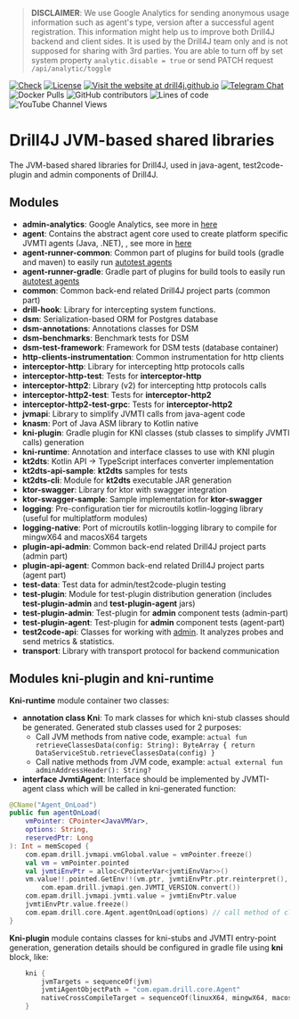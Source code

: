 > **DISCLAIMER**: We use Google Analytics for sending anonymous usage information such as agent's type, version
> after a successful agent registration. This information might help us to improve both Drill4J backend and client sides. It is used by the
> Drill4J team only and is not supposed for sharing with 3rd parties.
> You are able to turn off by set system property `analytic.disable = true` or send PATCH request `/api/analytic/toggle`

[![Check](https://github.com/Drill4J/lib-jvm-shared/actions/workflows/check.yml/badge.svg)](https://github.com/Drill4J/lib-jvm-shared/actions/workflows/check.yml)
[![License](https://img.shields.io/github/license/Drill4J/lib-jvm-shared)](LICENSE)
[![Visit the website at drill4j.github.io](https://img.shields.io/badge/visit-website-green.svg?logo=firefox)](https://drill4j.github.io/)
[![Telegram Chat](https://img.shields.io/badge/Chat%20on-Telegram-brightgreen.svg)](https://t.me/drill4j)
![Docker Pulls](https://img.shields.io/docker/pulls/drill4j/lib-jvm-shared)
![GitHub contributors](https://img.shields.io/github/contributors/Drill4J/lib-jvm-shared)
![Lines of code](https://img.shields.io/tokei/lines/github/Drill4J/lib-jvm-shared)
![YouTube Channel Views](https://img.shields.io/youtube/channel/views/UCJtegUnUHr0bO6icF1CYjKw?style=social)

# Drill4J JVM-based shared libraries

The JVM-based shared libraries for Drill4J, used in java-agent, test2code-plugin and admin components of Drill4J.

## Modules

- **admin-analytics**: Google Analytics, see more in [here](admin-analytics/README.md)
- **agent**: Contains the abstract agent core used to create platform specific JVMTI agents (Java, .NET), , see more in [here](agent/README.md)
- **agent-runner-common**: Common part of plugins for build tools (gradle and maven) to easily run [autotest agents](https://github.com/Drill4J/autotest-agent)
- **agent-runner-gradle**: Gradle part of plugins for build tools to easily run [autotest agents](https://github.com/Drill4J/autotest-agent)
- **common**: Common back-end related Drill4J project parts (common part)
- **drill-hook**: Library for intercepting system functions.
- **dsm**: Serialization-based ORM for Postgres database
- **dsm-annotations**: Annotations classes for DSM
- **dsm-benchmarks**: Benchmark tests for DSM
- **dsm-test-framework**: Framework for DSM tests (database container)
- **http-clients-instrumentation**: Common instrumentation for http clients
- **interceptor-http**: Library for intercepting http protocols calls
- **interceptor-http-test**: Tests for **interceptor-http**
- **interceptor-http2**: Library (v2) for intercepting http protocols calls
- **interceptor-http2-test**: Tests for **interceptor-http2**
- **interceptor-http2-test-grpc**: Tests for **interceptor-http2**
- **jvmapi**: Library to simplify JVMTI calls from java-agent code
- **knasm**: Port of Java ASM library to Kotlin native
- **kni-plugin**: Gradle plugin for KNI classes (stub classes to simplify JVMTI calls) generation
- **kni-runtime**: Annotation and interface classes to use with KNI plugin
- **kt2dts**: Kotlin API -> TypeScript interfaces converter implementation
- **kt2dts-api-sample**: **kt2dts** samples for tests
- **kt2dts-cli**: Module for **kt2dts** executable JAR generation
- **ktor-swagger**: Library for ktor with swagger integration
- **ktor-swagger-sample**: Sample implementation for **ktor-swagger**
- **logging**: Pre-configuration tier for microutils kotlin-logging library (useful for multiplatform modules)
- **logging-native**: Port of microutils kotlin-logging library to compile for mingwX64 and macosX64 targets
- **plugin-api-admin**: Common back-end related Drill4J project parts (admin part)
- **plugin-api-agent**: Common back-end related Drill4J project parts (agent part)
- **test-data**: Test data for admin/test2code-plugin testing
- **test-plugin**: Module for test-plugin distribution generation (includes **test-plugin-admin** and **test-plugin-agent** jars)
- **test-plugin-admin**: Test-plugin for **admin** component tests (admin-part)
- **test-plugin-agent**: Test-plugin for **admin** component tests (agent-part)
- **test2code-api**: Classes for working with [admin](https://github.com/Drill4J/admin). It analyzes probes and send metrics & statistics.
- **transport**: Library with transport protocol for backend communication

## Modules kni-plugin and kni-runtime

**Kni-runtime** module container two classes:
- **annotation class Kni**: To mark classes for which kni-stub classes should be generated. Generated stub classes used for 2 purposes:
  - Call JVM methods from native code, example: `actual fun retrieveClassesData(config: String): ByteArray { return DataServiceStub.retrieveClassesData(config) }`
  - Call native methods from JVM code, example: `actual external fun adminAddressHeader(): String?`
- **interface JvmtiAgent**: Interface should be implemented by JVMTI-agent class which will be called in kni-generated function:
```kotlin
@CName("Agent_OnLoad")
public fun agentOnLoad(
    vmPointer: CPointer<JavaVMVar>,
    options: String,
    reservedPtr: Long
): Int = memScoped {
    com.epam.drill.jvmapi.vmGlobal.value = vmPointer.freeze()
    val vm = vmPointer.pointed
    val jvmtiEnvPtr = alloc<CPointerVar<jvmtiEnvVar>>()
    vm.value!!.pointed.GetEnv!!(vm.ptr, jvmtiEnvPtr.ptr.reinterpret(),
        com.epam.drill.jvmapi.gen.JVMTI_VERSION.convert())
    com.epam.drill.jvmapi.jvmti.value = jvmtiEnvPtr.value
    jvmtiEnvPtr.value.freeze()
    com.epam.drill.core.Agent.agentOnLoad(options) // call method of class configured in gradle file using kni-block 
}
```

**Kni-plugin** module contains classes for kni-stubs and JVMTI entry-point generation, generation details should be configured in gradle file using **kni** block, like:
```kotlin
    kni {
        jvmTargets = sequenceOf(jvm)
        jvmtiAgentObjectPath = "com.epam.drill.core.Agent"
        nativeCrossCompileTarget = sequenceOf(linuxX64, mingwX64, macosX64)
    }
```
